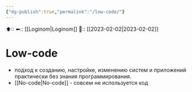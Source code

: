 ```yaml
---
{"dg-publish":true,"permalink":"/low-code/"}
---
```



⬆::
⬅:: [[Loginom\|Loginom]]
📅:: [[2023-02-02\|2023-02-02]] 

# Low-code

- подход к созданию, настройке, изменению систем и приложений практически без знания программирования.
- [[No-code\|No-code]] - совсем не используется код
